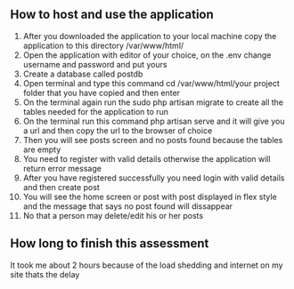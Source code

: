 ## How to host and use the application

1. After you downloaded the application to your local machine copy the application to this directory /var/www/html/
2. Open the application with editor of your choice, on the .env change username and password and 
  put yours
3. Create a database called postdb
4. Open terminal and type this command cd /var/www/html/your project folder that you have copied   and  then enter
5. On the terminal again run the sudo php artisan migrate to create all the tables needed for the application to run
6. On the terminal run this command php artisan serve and it will give you a url and then copy the url to the browser of choice
7. Then you will see posts screen and no posts found because the tables are empty
8. You need to register with valid details otherwise the application will return error message 
9. After you have registered successfully you need login  with valid details and then create post
10. You will see the home screen or post with post displayed in flex style and the message that says no post found will dissappear
11. No that a person may delete/edit his or her posts

## How long to finish this assessment
It took me about 2 hours because of the load shedding and internet  on my site thats the delay





